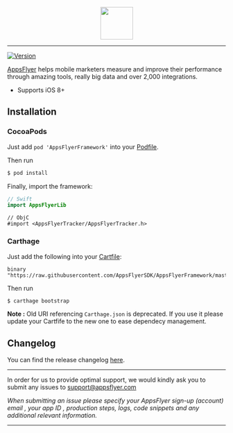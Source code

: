 <p align="center">
  <img height="75" src="repository_assets/AF_color_medium.png" />
</p>

-----------
[![Version](https://img.shields.io/cocoapods/v/AppsFlyerFramework.svg?style=flat)](http://cocoapods.org/pods/AppsFlyerFramework)

[AppsFlyer](https://www.appsflyer.com/) helps mobile marketers measure and improve their performance through amazing tools, really big data and over 2,000 integrations.



- Supports iOS 8+

Installation
------------

### CocoaPods

Just add `pod 'AppsFlyerFramework'` into your [Podfile](https://guides.cocoapods.org/syntax/podfile.html).

Then run

```zsh
$ pod install
```

Finally, import the framework:

```swift
// Swift
import AppsFlyerLib
```

```objc
// ObjC
#import <AppsFlyerTracker/AppsFlyerTracker.h>
```

### Carthage

Just add the following into your [Cartfile](https://github.com/Carthage/Carthage/blob/master/Documentation/Artifacts.md#cartfile):
```
binary "https://raw.githubusercontent.com/AppsFlyerSDK/AppsFlyerFramework/master/AppsFlyerTracker.json"
```

Then run

```zsh
$ carthage bootstrap
```

**Note :**
Old URI referencing `Carthage.json` is deprecated. If you use it please update your Cartfife to the new one to ease dependecy management.



Changelog
------------

You can find the release changelog [here](https://support.appsflyer.com/hc/en-us/articles/115001224823-AppsFlyer-iOS-SDK-Release-Notes).

---

In order for us to provide optimal support, we would kindly ask you to submit any issues to support@appsflyer.com

*When submitting an issue please specify your AppsFlyer sign-up (account) email , your app ID , production steps, logs, code snippets and any additional relevant information.*

----------
